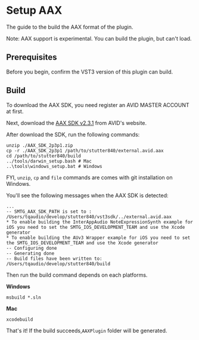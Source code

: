 Setup AAX
=========

The guide to the build the AAX format of the plugin.

Note: AAX support is experimental. You can build the plugin, but can't load.

## Prerequisites

Before you begin, confirm the VST3 version of this plugin can build.

## Build

To download the AAX SDK, you need register an AVID MASTER ACCOUNT at first.

Next, download the [AAX SDK v2.3.1](https://www.avid.com/alliance-partner-program/aax-connectivity-toolkit) from AVID's website.

After download the SDK, run the following commands:

```console
unzip ./AAX_SDK_2p3p1.zip
cp -r ./AAX_SDK_2p3p1 /path/to/stutter840/external.avid.aax
cd /path/to/stutter840/build
../tools/darwin_setup.bash # Mac
..\tools\windows_setup.bat # Windows
```

FYI, `unzip`, `cp` and `file` commands are comes with git installation on Windows.

You'll see the following messages when the AAX SDK is detected:

```console
...
-- SMTG_AAX_SDK_PATH is set to : /Users/tqaudio/develop/stutter840/vst3sdk/../external.avid.aax
* To enable building the InterAppAudio NoteExpressionSynth example for iOS you need to set the SMTG_IOS_DEVELOPMENT_TEAM and use the Xcode generator
* To enable building the AUv3 Wrapper example for iOS you need to set the SMTG_IOS_DEVELOPMENT_TEAM and use the Xcode generator
-- Configuring done
-- Generating done
-- Build files have been written to: /Users/tqaudio/develop/stutter840/build
```

Then run the build command depends on each platforms.

**Windows**

```console
msbuild *.sln
```

**Mac**

```console
xcodebuild
```

That's it! If the build succeeds,`AAXPlugin` folder will be generated.

